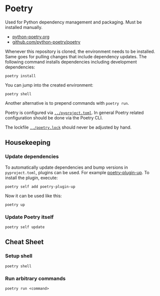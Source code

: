 # Poetry

Used for Python dependency management and packaging. Must be installed manually.

- [python-poetry.org](https://python-poetry.org)
- [github.com/python-poetry/poetry](https://github.com/python-poetry/poetry)

Whenever this repository is cloned, the environment needs to be installed. Same
goes for pulling changes that include dependency updates. The following command
installs dependencies including development dependencies:

```
poetry install
```

You can jump into the created environment:

```
poetry shell
```

Another alternative is to prepend commands with `poetry run`.

Poetry is configured via [`../pyproject.toml`](../pyproject.toml). In general
Poetry related configuration should be done via the Poetry CLI.

The lockfile [`../poetry.lock`](../poetry.lock) should never be adjusted by
hand.

## Housekeeping

### Update dependencies

To automatically update dependencies and bump versions in `pyproject.toml`,
plugins can be used. For example
[poetry-plugin-up](https://github.com/MousaZeidBaker/poetry-plugin-up). To
install the plugin, execute:

```
poetry self add poetry-plugin-up
```

Now it can be used like this:

```
poetry up
```

### Update Poetry itself

```
poetry self update
```

## Cheat Sheet

### Setup shell

```
poetry shell
```

### Run arbitrary commands

```
poetry run <command>
```
